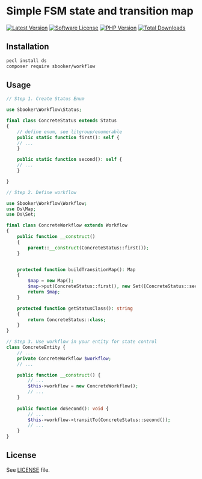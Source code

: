 # Simple FSM state and transition map

[![Latest Version][badge-release]][release]
[![Software License][badge-license]][license]
[![PHP Version][badge-php]][php]
[![Total Downloads][badge-downloads]][downloads]

## Installation
```bash
pecl install ds
composer require sbooker/workflow
```
## Usage
```php
// Step 1. Create Status Enum

use Sbooker\Workflow\Status;

final class ConcreteStatus extends Status
{
    // define enum, see litgroup/enumerable
    public static function first(): self { 
    // ... 
    }

    public static function second(): self { 
    // ... 
    }

}

// Step 2. Define workflow

use Sbooker\Workflow\Workflow;
use Ds\Map;
use Ds\Set;

final class ConcreteWorkflow extends Workflow
{
    public function __construct()
    {
        parent::__construct(ConcreteStatus::first());
    }


    protected function buildTransitionMap(): Map
    {
        $map = new Map();
        $map->put(ConcreteStatus::first(), new Set([ConcreteStatus::second()]));
        return $map;
    }

    protected function getStatusClass(): string
    {
        return ConcreteStatus::class;
    }    
}

// Step 3. Use workflow in your entity for state control
class ConcreteEntity {
    // ...
    private ConcreteWorkflow $workflow;
    // ...

    public function __construct() {
        // ...
        $this->workflow = new ConcreteWorkflow();
        // ...
    }
    
    public function doSecond(): void {
        // ...
        $this->workflow->transitTo(ConcreteStatus::second());
        // ...
    }
} 
```

## License
See [LICENSE][license] file.

[badge-release]: https://img.shields.io/packagist/v/sbooker/workflow.svg?style=flat-square
[badge-license]: https://img.shields.io/badge/license-MIT-brightgreen.svg?style=flat-square
[badge-php]: https://img.shields.io/packagist/php-v/sbooker/workflow.svg?style=flat-square
[badge-downloads]: https://img.shields.io/packagist/dt/sbooker/workflow.svg?style=flat-square

[release]: https://img.shields.io/packagist/v/sbooker/workflow
[license]: https://github.com/sbooker/workflow/blob/master/LICENSE
[php]: https://php.net
[downloads]: https://packagist.org/packages/sbooker/workflow

